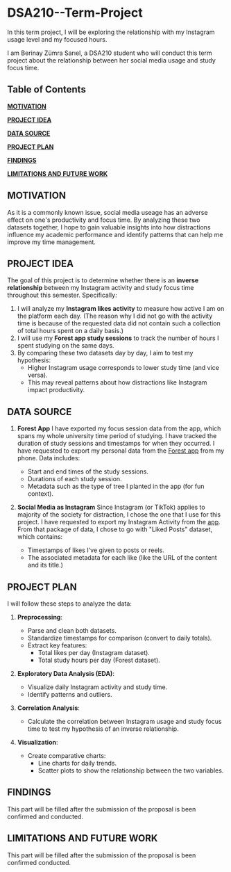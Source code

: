 # DSA210--Term-Project
In this term project, I will be exploring the relationship with my Instagram usage level and my focused hours.

I am Berinay Zümra Sarıel, a DSA210 student who will conduct this term project about the relationship between her social media usage and study focus time. 


## Table of Contents
**[MOTIVATION](#MOTIVATION)**  

**[PROJECT IDEA](#PROJECT-IDEA)**

**[DATA SOURCE](#DATA-SOURCE)** 

**[PROJECT PLAN](#PROJECT-PLAN)** 

**[FINDINGS](#FINDINGS)** 

**[LIMITATIONS AND FUTURE WORK](#LIMITATIONS-AND-FUTURE-WORK)** 

## MOTIVATION 

As it is a commonly known issue, social media useage has an adverse effect on one's productivity and focus time. By analyzing these two datasets together, I hope to gain valuable insights into how distractions influence my academic performance and identify patterns that can help me improve my time management.

## PROJECT IDEA

The goal of this project is to determine whether there is an **inverse relationship** between my Instagram activity and study focus time throughout this semester. Specifically:
1. I will analyze my **Instagram likes activity** to measure how active I am on the platform each day. (The reason why I did not go with the activity time is because of the requested data did not contain such a collection of total hours spent on a daily basis.)
2. I will use my **Forest app study sessions** to track the number of hours I spent studying on the same days.
3. By comparing these two datasets day by day, I aim to test my hypothesis:  
   - Higher Instagram usage corresponds to lower study time (and vice versa).  
   - This may reveal patterns about how distractions like Instagram impact productivity.

## DATA SOURCE

1. **Forest App**
   I have exported my focus session data from the app, which spans my whole  university time period of studying. I have tracked the duration of study sessions and timestamps for when they occurred. I have requested to export my personal data from the  [Forest app](https://www.forestapp.cc/) from my phone.
   Data includes:
   - Start and end times of the study sessions.
   - Durations of each study session.
   - Metadata such as the type of tree I planted in the app (for fun context). 
   

 2. **Social Media as Instagram**
    Since Instagram (or TikTok) applies to majority of the society for distraction, I chose the one  that I use for this project. I have requested to export my Instagram Activity from the [app](https://apps.apple.com/us/app/instagram/id389801252).
    From that package of data, I chose to go with "Liked Posts" dataset, which contains:
    - Timestamps of likes I've given to posts or reels.
    - The associated metadata for each like (like the URL of the content and its title.)

## PROJECT PLAN

I will follow these steps to analyze the data:

1. **Preprocessing**:
   - Parse and clean both datasets.
   - Standardize timestamps for comparison (convert to daily totals).
   - Extract key features:
     - Total likes per day (Instagram dataset).
     - Total study hours per day (Forest dataset).

2. **Exploratory Data Analysis (EDA)**:
   - Visualize daily Instagram activity and study time.
   - Identify patterns and outliers.

3. **Correlation Analysis**:
   - Calculate the correlation between Instagram usage and study focus time to test my hypothesis of an inverse relationship.

4. **Visualization**:
   - Create comparative charts:
     - Line charts for daily trends.
     - Scatter plots to show the relationship between the two variables.

## FINDINGS

   This part will be filled after the submission of the proposal is been confirmed and conducted. 
 
## LIMITATIONS AND FUTURE WORK

   This part will be filled after the submission of the proposal is been confirmed conducted.

    
